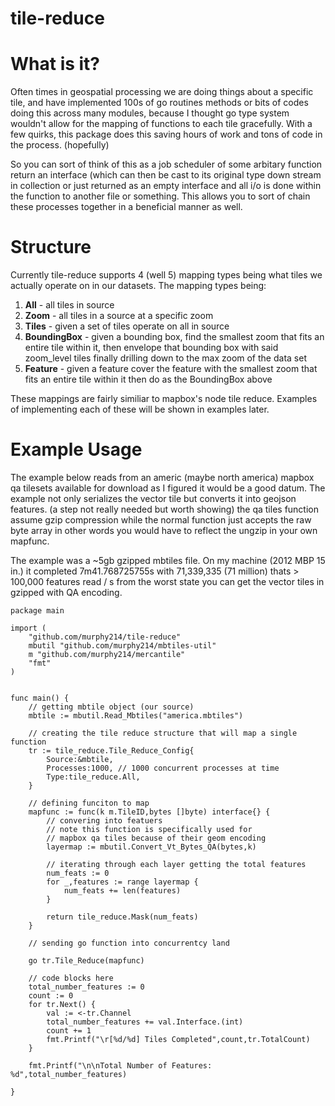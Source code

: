 # tile-reduce

# What is it?

Often times in geospatial processing we are doing things about a specific tile, and have implemented 100s of go routines methods or bits of codes doing this across many modules, because I thought go type system wouldn't allow for the mapping of functions to each tile gracefully. With a few quirks, this package does this saving hours of work and tons of code in the process. (hopefully)

So you can sort of think of this as a job scheduler of some arbitary function return an interface (which can then be cast to its original type down stream in collection or just returned as an empty interface and all i/o is done within the function to another file or something. This allows you to sort of chain these processes together in a beneficial manner as well. 

# Structure 

Currently tile-reduce supports 4 (well 5) mapping types being what tiles we actually operate on in our datasets. The mapping types being: 

1. **All** - all tiles in source
2. **Zoom** - all tiles in a source at a specific zoom
3. **Tiles** - given a set of tiles operate on all in source
4. **BoundingBox** - given a bounding box, find the smallest zoom that fits an entire tile within it, then envelope that bounding box with said zoom_level tiles finally drilling down to the max zoom of the data set 
5. **Feature** - given a feature cover the feature with the smallest zoom that fits an entire tile within it then do as the BoundingBox above

These mappings are fairly similiar to mapbox's node tile reduce. Examples of implementing each of these will be shown in examples later. 

# Example Usage

The example below reads from an americ (maybe north america) mapbox qa tilesets available for download as I figured it would be a good datum. The example not only serializes the vector tile but converts it into geojson features. (a step not really needed but worth showing) the qa tiles function assume gzip compression while the normal function just accepts the raw byte array in other words you would have to reflect the ungzip in your own mapfunc. 

The example was a ~5gb gzipped mbtiles file. On my machine (2012 MBP 15 in.) it completed 7m41.768725755s with 71,339,335 (71 million) thats > 100,000 features read / s from the worst state you can get the vector tiles in gzipped with QA encoding. 

```golang 
package main

import (
	"github.com/murphy214/tile-reduce"
	mbutil "github.com/murphy214/mbtiles-util"
	m "github.com/murphy214/mercantile"
	"fmt"
)


func main() {
	// getting mbtile object (our source)
	mbtile := mbutil.Read_Mbtiles("america.mbtiles")

	// creating the tile reduce structure that will map a single function
	tr := tile_reduce.Tile_Reduce_Config{
		Source:&mbtile,
		Processes:1000, // 1000 concurrent processes at time 
		Type:tile_reduce.All,
	}

	// defining funciton to map
	mapfunc := func(k m.TileID,bytes []byte) interface{} {
		// convering into featuers
		// note this function is specifically used for
		// mapbox qa tiles because of their geom encoding
		layermap := mbutil.Convert_Vt_Bytes_QA(bytes,k) 

		// iterating through each layer getting the total features
		num_feats := 0
		for _,features := range layermap {
			num_feats += len(features)
		}
		
		return tile_reduce.Mask(num_feats)
	}
	
	// sending go function into concurrentcy land

	go tr.Tile_Reduce(mapfunc)
	
	// code blocks here
	total_number_features := 0
	count := 0
	for tr.Next() {
		val := <-tr.Channel
		total_number_features += val.Interface.(int)
		count += 1
		fmt.Printf("\r[%d/%d] Tiles Completed",count,tr.TotalCount)
	}

	fmt.Printf("\n\nTotal Number of Features: %d",total_number_features)

}
```
